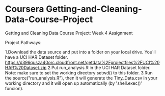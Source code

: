 # Coursera Getting-and-Cleaning-Data-Course-Project

Getting and Cleaning Data Course Project: Week 4 Assignment

Project Pathways:

1.Download the data source and put into a folder on your local drive. You'll have a UCI HAR Dataset folder.
https://d396qusza40orc.cloudfront.net/getdata%2Fprojectfiles%2FUCI%20HAR%20Dataset.zip
2.Put run_analysis.R in the UCI HAR Dataset folder. Note: make sure to set the working directory setwd() to this folder.
3.Run the source("run_analysis.R"), then it will generate the Tiny_Data.csv in your working directory and it will open up automatically (by 'shell.exec()' funcion).
